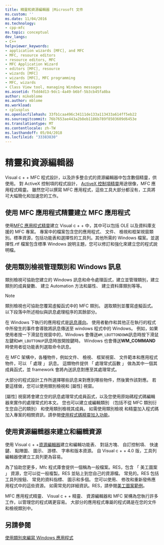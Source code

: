 ```yaml
---
title: 精靈和資源編輯器 |Microsoft 文件
ms.custom: ''
ms.date: 11/04/2016
ms.technology:
- cpp-mfc
ms.topic: conceptual
dev_langs:
- C++
helpviewer_keywords:
- application wizards [MFC], and MFC
- MFC, resource editors
- resource editors, MFC
- MFC Application Wizard
- editors [MFC], resource
- wizards [MFC]
- wizards [MFC], MFC programming
- MFC, wizards
- Class View tool, managing Windows messages
ms.assetid: f5dd4d13-9dc1-4a49-b6bf-5b3cb45fa8ba
author: mikeblome
ms.author: mblome
ms.workload:
- cplusplus
ms.openlocfilehash: 33fb1caa496c34111de133a113433a614ff5eb22
ms.sourcegitcommit: 76b7653ae443a2b8eb1186b789f8503609d6453e
ms.translationtype: MT
ms.contentlocale: zh-TW
ms.lasthandoff: 05/04/2018
ms.locfileid: "33383830"
---
```

# <a name="wizards-and-the-resource-editors"></a>精靈和資源編輯器
Visual c + + MFC 程式設計，以及許多整合式的資源編輯器中包含數個精靈，供使用。 對 ActiveX 控制項的程式設計， [ActiveX 控制項精靈](../mfc/reference/mfc-activex-control-wizard.md)用途很像，MFC 應用程式精靈。 雖然您可以撰寫 MFC 應用程式，這些工具大部分都沒有，工具將可大幅簡化和加速您的工作。  
  
##  <a name="_core_use_appwizard_to_create_an_mfc_application"></a> 使用 MFC 應用程式精靈建立 MFC 應用程式  
 使用[MFC 應用程式精靈](../mfc/reference/mfc-application-wizard.md)建立 Visual c + + 中，其中可以包括 OLE 以及資料庫支援的 MFC 專案。 專案中的檔案包含您的應用程式、 文件、 檢視和框架視窗類別。標準資源，包括功能表和選擇性的工具列。其他所需的 Windows 檔案。並選擇性.rtf 檔案包含標準 Windows 說明主題，您可以修訂和強化來建立您的程式說明檔。  
  
##  <a name="_core_use_classwizard_to_manage_classes_and_windows_messages"></a> 使用類別檢視管理類別和 Windows 訊息  
 類別檢視可協助您建立的 Windows 訊息和命令處理函式，建立並管理類別，建立類別的成員變數、 建立 Automation 方法和屬性、 建立資料庫類別等等。  
  
> [!NOTE]
>  類別檢視也可協助您覆寫虛擬函式中的 MFC 類別。 選取類別並覆寫虛擬函式。 以下段落中所述相似與訊息處理程序的其餘部分。  
  
 在 Windows 下執行的應用程式是[訊息導向](../mfc/message-handling-and-mapping.md)。 使用者動作和其他正在執行的程式中所發生的事件會導致將訊息傳送至 windows 程式中的 Windows。 例如，如果使用者按一下滑鼠在視窗中的，Windows 會傳送`WM_LBUTTONDOWN`訊息時按下滑鼠左鍵和`WM_LBUTTONUP`訊息時放開按鍵時。 Windows 也會傳送**WM_COMMAND**時使用者從功能表列選取命令訊息。  
  
 在 MFC 架構中，各種物件，例如文件、 檢視、 框架視窗、 文件範本和應用程式物件，可以 「 處理 」 訊息。 這類物件提供 「 處理常式函數 」 做為其中一個其成員函式，並 framework 會將內送訊息對應至其處理常式。  
  
 大部分的程式設計工作所選擇哪些訊息来對應到哪些物件，然後實作該對應。 若要這樣做，您可以使用類別檢視和 [屬性] 視窗。  
  
 [屬性] 視窗將會建立空的訊息處理常式成員函式，以及您使用原始碼程式碼編輯器來實作的處理常式的本文。 您也可以建立或編輯類別 （包括不從 MFC 類別衍生您自己的類別） 和使用類別檢視其成員。 如需使用類別檢視 和精靈加入程式碼加入專案的相關資訊，請參閱[使用程式碼精靈加入功能](../ide/adding-functionality-with-code-wizards-cpp.md)。  
  
##  <a name="_core_use_the_resource_editors_to_create_and_edit_resources"></a> 使用資源編輯器來建立和編輯資源  
 使用 Visual c + +[資源編輯器](../windows/resource-editors.md)建立和編輯功能表、 對話方塊、 自訂控制項、 快速鍵、 點陣圖、 圖示、 游標、 字串和版本資源。 自 Visual c + + 4.0 版，工具列編輯器使建立工具列更為容易。  
  
 為了協助您更多，Mfc 程式庫會提供一個稱為一般檔案。RES，包含 「 美工圖案 」 資源，您可以從一般複製。RES 並貼上到您自己的資源檔。 常見的。RES 包括工具列按鈕、 常見的資料指標、 圖示和多個。 您可以使用、 修改和重新發佈應用程式中的這些資源。 如需常見的詳細資訊。RES，請參閱[美工圖案範例](../visual-cpp-samples.md)。  
  
 MFC 應用程式精靈、 Visual c + + 精靈、 資源編輯器和 MFC 架構為您執行許多工作，以管理您的程式碼更容易。 大部分的應用程式專屬的程式碼是在您的文件和檢視類別中。  
  
## <a name="see-also"></a>另請參閱  
 [使用類別來編寫 Windows 應用程式](../mfc/using-the-classes-to-write-applications-for-windows.md)
